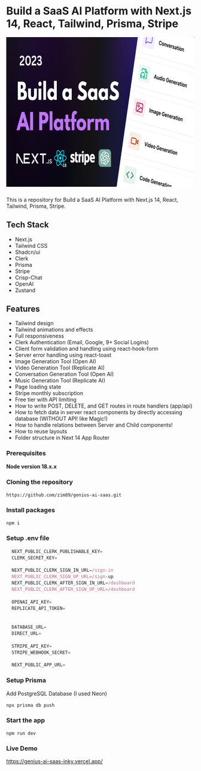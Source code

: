 # Build a SaaS AI Platform with Next.js 14, React, Tailwind, Prisma, Stripe

<div align="center">
  <img height="400" src="src/assets/images/genius-poster.png"  />
</div>

###
This is a repository for Build a SaaS AI Platform with Next.js 14, React, Tailwind, Prisma, Stripe.

## Tech Stack

- Next.js
- Tailwind CSS
- Shadcn/ui
- Clerk
- Prisma
- Stripe
- Crisp-Chat
- OpenAI
- Zustand

## Features

- Tailwind design
- Tailwind animations and effects
- Full responsiveness
- Clerk Authentication (Email, Google, 9+ Social Logins)
- Client form validation and handling using react-hook-form
- Server error handling using react-toast
- Image Generation Tool (Open AI)
- Video Generation Tool (Replicate AI)
- Conversation Generation Tool (Open AI)
- Music Generation Tool (Replicate AI)
- Page loading state
- Stripe monthly subscription
- Free tier with API limiting
- How to write POST, DELETE, and GET routes in route handlers (app/api)
- How to fetch data in server react components by directly accessing database (WITHOUT API! like Magic!)
- How to handle relations between Server and Child components!
- How to reuse layouts
- Folder structure in Next 14 App Router

### Prerequisites

**Node version 18.x.x**

### Cloning the repository

```shell
https://github.com/zim89/genius-ai-saas.git
```

### Install packages

```shell
npm i
```

### Setup .env file


```js
  NEXT_PUBLIC_CLERK_PUBLISHABLE_KEY= 
  CLERK_SECRET_KEY= 
    
  NEXT_PUBLIC_CLERK_SIGN_IN_URL=/sign-in
  NEXT_PUBLIC_CLERK_SIGN_UP_URL=/sign-up
  NEXT_PUBLIC_CLERK_AFTER_SIGN_IN_URL=/dashboard
  NEXT_PUBLIC_CLERK_AFTER_SIGN_UP_URL=/dashboard

  OPENAI_API_KEY=
  REPLICATE_API_TOKEN=


  DATABASE_URL=
  DIRECT_URL=

  STRIPE_API_KEY=
  STRIPE_WEBHOOK_SECRET=

  NEXT_PUBLIC_APP_URL=
```

### Setup Prisma

Add PostgreSQL Database (I used Neon)

```shell
npx prisma db push

```

### Start the app

```shell
npm run dev
```

### Live Demo

https://genius-ai-saas-inky.vercel.app/
